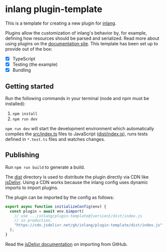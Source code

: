 # inlang plugin-template

This is a template for creating a new plugin for [inlang](https://inlang.com).

Plugins allow the customization of inlang's behavior by, for example, defining how resources should be parsed and serialized. Read more about using plugins on the [documentation site](https://inlang.com/documentation/plugins). This template has been set up to provide out of the box:

- [x] TypeScript
- [x] Testing (the example)
- [x] Bundling

## Getting started

Run the following commands in your terminal (node and npm must be installed):

1. `npm install`
2. `npm run dev`

`npm run dev` will start the development environment which automatically compiles the [src/index.ts](./src/index.ts) files to JavaScript ([dist/index.js](dist/index.js)), runs tests defined in `*.test.ts` files and watches changes.

## Publishing

Run `npm run build` to generate a build.

The [dist](./dist/) directory is used to distribute the plugin directly via CDN like [jsDelivr](https://www.jsdelivr.com/). Using a CDN works because the inlang config uses dynamic imports to import plugins.

The plugin can be imported by the config as follows:

```js
export async function initializeConfig(env) {
  const plugin = await env.$import(
    // use .../inlang/plugin-template@{version}/dist/index.js
    // in production.
    "https://cdn.jsdelivr.net/gh/inlang/plugin-template/dist/index.js"
  );
}
```

Read the [jsDelivr documentation](https://www.jsdelivr.com/?docs=gh) on importing from GitHub.
